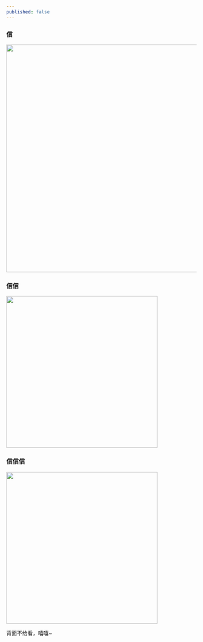 ```yaml
---
published: false
---
```


### 信

<img src="{{site.url}}/images/xin.jpg" width="600" />

### 信信

<img src="{{site.url}}/images/xinxin.jpg" width="400" />

### 信信信

<img src="{{site.url}}/images/xinxinxin.jpg" width="400" />

背面不给看，嘻嘻~
